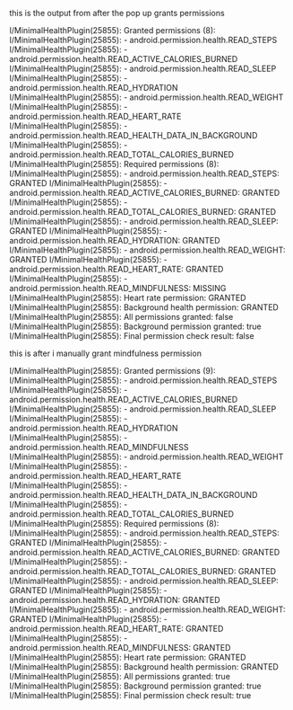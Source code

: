 this is the output from after the pop up grants permissions

I/MinimalHealthPlugin(25855): Granted permissions (8):
I/MinimalHealthPlugin(25855):   - android.permission.health.READ_STEPS
I/MinimalHealthPlugin(25855):   - android.permission.health.READ_ACTIVE_CALORIES_BURNED
I/MinimalHealthPlugin(25855):   - android.permission.health.READ_SLEEP
I/MinimalHealthPlugin(25855):   - android.permission.health.READ_HYDRATION
I/MinimalHealthPlugin(25855):   - android.permission.health.READ_WEIGHT
I/MinimalHealthPlugin(25855):   - android.permission.health.READ_HEART_RATE
I/MinimalHealthPlugin(25855):   - android.permission.health.READ_HEALTH_DATA_IN_BACKGROUND
I/MinimalHealthPlugin(25855):   - android.permission.health.READ_TOTAL_CALORIES_BURNED
I/MinimalHealthPlugin(25855): Required permissions (8):
I/MinimalHealthPlugin(25855):   - android.permission.health.READ_STEPS: GRANTED
I/MinimalHealthPlugin(25855):   - android.permission.health.READ_ACTIVE_CALORIES_BURNED: GRANTED
I/MinimalHealthPlugin(25855):   - android.permission.health.READ_TOTAL_CALORIES_BURNED: GRANTED
I/MinimalHealthPlugin(25855):   - android.permission.health.READ_SLEEP: GRANTED
I/MinimalHealthPlugin(25855):   - android.permission.health.READ_HYDRATION: GRANTED
I/MinimalHealthPlugin(25855):   - android.permission.health.READ_WEIGHT: GRANTED
I/MinimalHealthPlugin(25855):   - android.permission.health.READ_HEART_RATE: GRANTED
I/MinimalHealthPlugin(25855):   - android.permission.health.READ_MINDFULNESS: MISSING
I/MinimalHealthPlugin(25855): Heart rate permission: GRANTED
I/MinimalHealthPlugin(25855): Background health permission: GRANTED
I/MinimalHealthPlugin(25855): All permissions granted: false
I/MinimalHealthPlugin(25855): Background permission granted: true
I/MinimalHealthPlugin(25855): Final permission check result: false







this is after i manually grant mindfulness permission





I/MinimalHealthPlugin(25855): Granted permissions (9):
I/MinimalHealthPlugin(25855):   - android.permission.health.READ_STEPS
I/MinimalHealthPlugin(25855):   - android.permission.health.READ_ACTIVE_CALORIES_BURNED
I/MinimalHealthPlugin(25855):   - android.permission.health.READ_SLEEP
I/MinimalHealthPlugin(25855):   - android.permission.health.READ_HYDRATION
I/MinimalHealthPlugin(25855):   - android.permission.health.READ_MINDFULNESS
I/MinimalHealthPlugin(25855):   - android.permission.health.READ_WEIGHT
I/MinimalHealthPlugin(25855):   - android.permission.health.READ_HEART_RATE
I/MinimalHealthPlugin(25855):   - android.permission.health.READ_HEALTH_DATA_IN_BACKGROUND
I/MinimalHealthPlugin(25855):   - android.permission.health.READ_TOTAL_CALORIES_BURNED
I/MinimalHealthPlugin(25855): Required permissions (8):
I/MinimalHealthPlugin(25855):   - android.permission.health.READ_STEPS: GRANTED
I/MinimalHealthPlugin(25855):   - android.permission.health.READ_ACTIVE_CALORIES_BURNED: GRANTED
I/MinimalHealthPlugin(25855):   - android.permission.health.READ_TOTAL_CALORIES_BURNED: GRANTED
I/MinimalHealthPlugin(25855):   - android.permission.health.READ_SLEEP: GRANTED
I/MinimalHealthPlugin(25855):   - android.permission.health.READ_HYDRATION: GRANTED
I/MinimalHealthPlugin(25855):   - android.permission.health.READ_WEIGHT: GRANTED
I/MinimalHealthPlugin(25855):   - android.permission.health.READ_HEART_RATE: GRANTED
I/MinimalHealthPlugin(25855):   - android.permission.health.READ_MINDFULNESS: GRANTED
I/MinimalHealthPlugin(25855): Heart rate permission: GRANTED
I/MinimalHealthPlugin(25855): Background health permission: GRANTED
I/MinimalHealthPlugin(25855): All permissions granted: true
I/MinimalHealthPlugin(25855): Background permission granted: true
I/MinimalHealthPlugin(25855): Final permission check result: true